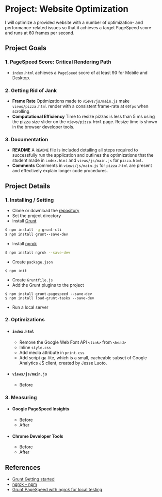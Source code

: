 # Project: Website Optimization
I will optimize a provided website with a number of optimization- and performance-related issues so that it achieves a target PageSpeed score and runs at 60 frames per second.

## Project Goals
### 1. PageSpeed Score: Critical Rendering Path
  - `index.html` achieves a `PageSpeed` score of at least 90 for Mobile and Desktop.

### 2. Getting Rid of Jank
  - **Frame Rate**
Optimizations made to `views/js/main.js` make `views/pizza.html` render with a consistent frame-rate at `60fps` when scrolling.
  - **Computational Efficiency**
Time to resize pizzas is less than 5 ms using the pizza size slider on the `views/pizza.html` page. Resize time is shown in the browser developer tools.

### 3. Documentation
  - **README**
A `README` file is included detailing all steps required to successfully run the application and outlines the optimizations that the student made in `index.html` and `views/js/main.js` for `pizza.html`.
  - **Comments**
Comments in `views/js/main.js` for `pizza.html` are present and effectively explain longer code procedures.

## Project Details
### 1. Installing / Setting
  - Clone or download the [repository](https://github.com/udacity/frontend-nanodegree-mobile-portfolio)
  - Set the project directory
  - Install [Grunt](https://gruntjs.com/getting-started)
```sh
$ npm install -g grunt-cli
$ npm install grunt--save-dev
```
  - Install [ngrok](https://www.npmjs.com/package/ngrok)
```sh
$ npm install ngrok --save-dev
```
  - Create `package.json`
```
$ npm init
```
  - Create `Gruntfile.js`
  - Add the Grunt plugins to the project
 ```
$ npm install grunt-pagespeed --save-dev
$ npm install load-grunt-tasks --save-dev
 ```
  - Run a local server

### 2. Optimizations
  - #### `index.html`
    -  Remove the Google Web Font API `<link>` from `<head>`
    -  Inline `style.css`
    -  Add media attribute in `print.css`
    -  Add script ga-lite, which is a small, cacheable subset of Google Analytics JS client, created by Jesse Luoto.
  - #### `views/js/main.js`
     - Before

### 3. Measuring
  - #### Google PageSpeed Insights
    - Before
    - After

  - #### Chrome Developer Tools
    - Before
    - After

## References
  - [Grunt Getting started](https://gruntjs.com/getting-started)
  - [ngrok - npm](https://www.npmjs.com/package/ngrok)
  - [Grunt PageSpeed with ngrok for local testing](https://www.jamescryer.com/2014/06/12/grunt-pagespeed-and-ngrok-locally-testing/)

